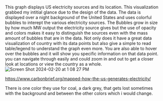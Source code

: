 This graph displays US electricity sources and its location. This visualization grabbed my intitial glance due to the design of the
data. The data is displayed over a night background of the United States and uses colorful bubbles to interept the various electricity
sources. The Bubbles grow in size by how much MW output the electricity source gives but the use of opacity and colors makes it easy to
distinguish the sources even with the mass amount of bubbles that are in the data. Not only does it have a great data visualization of
country with its data points but also give a simple to read table/legend to understand the graph even more. You are also able to hover
over the bubbles and it will show you specific information on that data point. you can navigate through easily and could zoom in and out
to get a closer look at locations or view the country as a whole.
![Screen Shot 2024-02-20 at 1 08 27 PM](https://github.com/asosa117/reflections/assets/143228727/4c1722dc-c763-4c83-8e64-a4ba8c2009f8)

https://www.carbonbrief.org/mapped-how-the-us-generates-electricity/

There is one color they use for coal, a dark grey, that gets lost sometimes with the background and between the other colors which i
would change.
